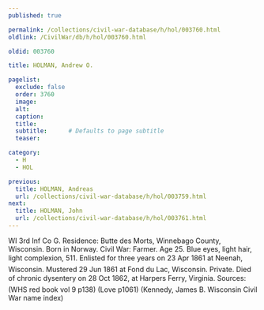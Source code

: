 ```yaml
---
published: true

permalink: /collections/civil-war-database/h/hol/003760.html
oldlink: /CivilWar/db/h/hol/003760.html

oldid: 003760

title: HOLMAN, Andrew O.

pagelist:
  exclude: false
  order: 3760
  image: 
  alt:
  caption:
  title:
  subtitle:      # Defaults to page subtitle
  teaser:

category: 
  - H 
  - HOL

previous:
  title: HOLMAN, Andreas
  url: /collections/civil-war-database/h/hol/003759.html  
next:
  title: HOLMAN, John
  url: /collections/civil-war-database/h/hol/003761.html   
---
```

WI 3rd Inf Co G. Residence: Butte des Morts, Winnebago County, Wisconsin. Born in Norway. Civil War: Farmer. Age 25. Blue eyes, light hair, light complexion, 5&#146;11&#148;. Enlisted for three years on 23 Apr 1861 at Neenah, Wisconsin. Mustered 29 Jun 1861 at Fond du Lac, Wisconsin. Private. Died of chronic dysentery on 28 Oct 1862, at Harper&#146;s Ferry, Virginia. Sources: (WHS red book vol 9 p138) (Love p1061) (Kennedy, James B. Wisconsin Civil War name index)